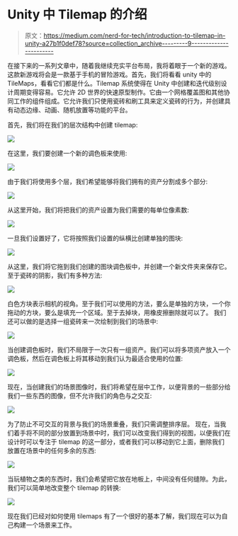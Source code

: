 # Unity 中 Tilemap 的介绍

> 原文：<https://medium.com/nerd-for-tech/introduction-to-tilemap-in-unity-a27b1f0def78?source=collection_archive---------9----------------------->

在接下来的一系列文章中，随着我继续充实平台布局，我将着眼于一个新的游戏。这款新游戏将会是一款基于手机的冒险游戏。首先，我们将看看 unity 中的 TileMaps，看看它们都是什么。Tilemap 系统使得在 Unity 中创建和迭代级别设计周期变得容易。它允许 2D 世界的快速原型制作。它由一个网格覆盖图和其他协同工作的组件组成。它允许我们只使用瓷砖和刷工具来定义瓷砖的行为，并创建具有动态边缘、动画、随机放置等功能的平台。

首先，我们将在我们的层次结构中创建 tilemap:

![](img/953c36d8ed1c4734672f1d789ebd4b54.png)

在这里，我们要创建一个新的调色板来使用:

![](img/e00c16e2bb9dd1fe24db3af817e68b41.png)

由于我们将使用多个层，我们希望能够将我们拥有的资产分割成多个部分:

![](img/fa65d600b05eac67aed3383f2598efa7.png)

从这里开始，我们将把我们的资产设置为我们需要的每单位像素数:

![](img/91c5a74e87526bdebd0ee86e13e6f7ed.png)

一旦我们设置好了，它将按照我们设置的纵横比创建单独的图块:

![](img/9373cf2cadfc5271244c02a472ad350a.png)

从这里，我们将它拖到我们创建的图块调色板中，并创建一个新文件夹来保存它。
至于瓷砖的阴影，我们有多种方法:

![](img/0ecf3cb5f677dad48d95c884cc794a4d.png)

白色方块表示相机的视角。至于我们可以使用的方法，要么是单独的方块，一个你拖动的方块，要么是填充一个区域。至于去掉块，用橡皮擦删除就可以了。
我们还可以做的是选择一组瓷砖来一次绘制到我们的场景中:

![](img/46321d913c1c4f696a85e75d41936f86.png)

当创建调色板时，我们不局限于一次只有一组资产。我们可以将多项资产放入一个调色板，然后在调色板上将其移动到我们认为最适合使用的位置:

![](img/21dc1486543e58b0a498b7e41f382a18.png)

现在，当创建我们的场景图像时，我们将希望在层中工作，以便背景的一些部分给我们一些东西的图像，但不允许我们的角色与之交互:

![](img/6010026e3b832bbd4f333f800526284a.png)

为了防止不可交互的背景与我们的场景重叠，我们只需调整排序层。
现在，当我们着手将不同的部分放置到场景中时，我们可以改变我们得到的视图，以便我们在设计时可以专注于 tilemap 的这一部分，或者我们可以移动到它上面，删除我们放置在场景中的任何多余的东西:

![](img/36323c214f42b73065121bff192f3149.png)

当玩植物之类的东西时，我们会希望把它放在地板上，中间没有任何缝隙。为此，我们可以简单地改变整个 tilemap 的转换:

![](img/dec2740f59c6f15a44fe40df739599a2.png)

现在我们已经对如何使用 tilemaps 有了一个很好的基本了解，我们现在可以为自己构建一个场景来工作。